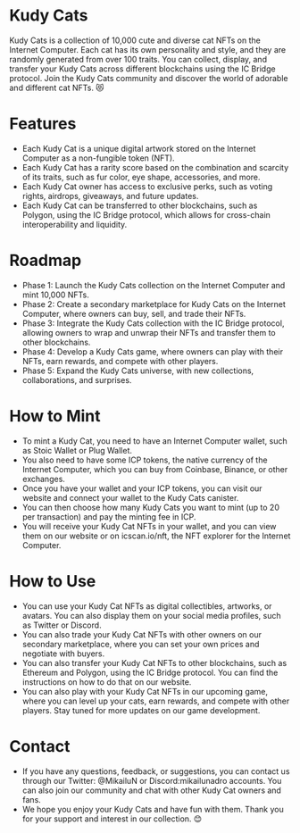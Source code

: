 # Kudy Cats

Kudy Cats is a collection of 10,000 cute and diverse cat NFTs on the Internet Computer. Each cat has its own personality and style, and they are randomly generated from over 100 traits. You can collect, display, and transfer your Kudy Cats across different blockchains using the IC Bridge protocol. Join the Kudy Cats community and discover the world of adorable and different cat NFTs. 😻

# Features

- Each Kudy Cat is a unique digital artwork stored on the Internet Computer as a non-fungible token (NFT).
- Each Kudy Cat has a rarity score based on the combination and scarcity of its traits, such as fur color, eye shape, accessories, and more.
- Each Kudy Cat owner has access to exclusive perks, such as voting rights, airdrops, giveaways, and future updates.
- Each Kudy Cat can be transferred to other blockchains, such as Polygon, using the IC Bridge protocol, which allows for cross-chain interoperability and liquidity.

# Roadmap

- Phase 1: Launch the Kudy Cats collection on the Internet Computer and mint 10,000 NFTs.
- Phase 2: Create a secondary marketplace for Kudy Cats on the Internet Computer, where owners can buy, sell, and trade their NFTs.
- Phase 3: Integrate the Kudy Cats collection with the IC Bridge protocol, allowing owners to wrap and unwrap their NFTs and transfer them to other blockchains.
- Phase 4: Develop a Kudy Cats game, where owners can play with their NFTs, earn rewards, and compete with other players.
- Phase 5: Expand the Kudy Cats universe, with new collections, collaborations, and surprises.

# How to Mint

- To mint a Kudy Cat, you need to have an Internet Computer wallet, such as Stoic Wallet or Plug Wallet.
- You also need to have some ICP tokens, the native currency of the Internet Computer, which you can buy from Coinbase, Binance, or other exchanges.
- Once you have your wallet and your ICP tokens, you can visit our website and connect your wallet to the Kudy Cats canister.
- You can then choose how many Kudy Cats you want to mint (up to 20 per transaction) and pay the minting fee in ICP.
- You will receive your Kudy Cat NFTs in your wallet, and you can view them on our website or on icscan.io/nft, the NFT explorer for the Internet Computer.

# How to Use

- You can use your Kudy Cat NFTs as digital collectibles, artworks, or avatars. You can also display them on your social media profiles, such as Twitter or Discord.
- You can also trade your Kudy Cat NFTs with other owners on our secondary marketplace, where you can set your own prices and negotiate with buyers.
- You can also transfer your Kudy Cat NFTs to other blockchains, such as Ethereum and Polygon, using the IC Bridge protocol. You can find the instructions on how to do that on our website.
- You can also play with your Kudy Cat NFTs in our upcoming game, where you can level up your cats, earn rewards, and compete with other players. Stay tuned for more updates on our game development.

# Contact

- If you have any questions, feedback, or suggestions, you can contact us through our Twitter: @MikailuN or Discord:mikailunadro accounts. You can also join our community and chat with other Kudy Cat owners and fans.
- We hope you enjoy your Kudy Cats and have fun with them. Thank you for your support and interest in our collection. 😊

